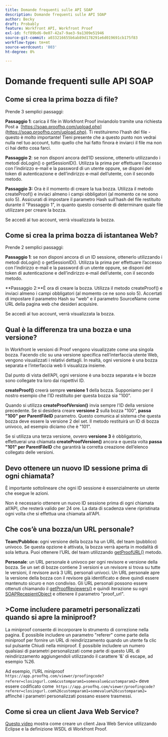 ```yaml
---
title: Domande frequenti sulle API SOAP
description: Domande frequenti sulle API SOAP
author: Becky
draft: Probably
feature: Workfront API, Workfront Proof
exl-id: fcf89bd6-0e07-42a7-9ae3-9a1309e51946
source-git-commit: a033216655b6ab89d178291e6d019691cb175f83
workflow-type: tm+mt
source-wordcount: '803'
ht-degree: 0%

---
```


# Domande frequenti sulle API SOAP

## Come si crea la prima bozza di file?

Prende 3 semplici passaggi:

**Passaggio 1**: carica il file in Workfront Proof inviandolo tramite una richiesta Post a  [https://soap.proofhq.com/upload.php](https://soap.proofhq.com/upload.php). Ti restituiremo l’hash del file - questo è molto importante! Tieni presente che a questo punto non vedrai nulla nel tuo account, tutto quello che hai fatto finora è inviarci il file ma non ci hai detto cosa farci.

**Passaggio 2**: se non disponi ancora dell’ID sessione, ottenerlo utilizzando i metodi doLogin() o getSessionID(). Utilizza la prima per effettuare l’accesso con l’indirizzo e-mail e la password di un utente oppure, se disponi del token di autenticazione e dell’indirizzo e-mail dell’utente, con il secondo metodo.

**Passaggio 3:** Ora è il momento di creare la tua bozza. Utilizza il metodo createProof() e inviaci almeno i campi obbligatori (al momento ce ne sono solo 5). Assicurati di impostare il parametro Hash sull’hash del file restituito durante il &quot;Passaggio 1&quot;, in quanto questo consente di determinare quale file utilizzare per creare la bozza.

Se accedi al tuo account, verrà visualizzata la bozza.

## Come si crea la prima bozza di istantanea Web?

Prende 2 semplici passaggi:

**Passaggio 1**: se non disponi ancora di un ID sessione, ottenerlo utilizzando i metodi doLogin() o getSessionID(). Utilizza la prima per effettuare l’accesso con l’indirizzo e-mail e la password di un utente oppure, se disponi del token di autenticazione e dell’indirizzo e-mail dell’utente, con il secondo metodo.

**Passaggio 2:**È ora di creare la bozza. Utilizza il metodo createProof() e inviaci almeno i campi obbligatori (al momento ce ne sono solo 5). Accertati di impostare il parametro Hash su &quot;web&quot; e il parametro SourceName come URL della pagina web che desideri acquisire.

Se accedi al tuo account, verrà visualizzata la bozza.

## Qual è la differenza tra una bozza e una versione?

In Workfront le versioni di Proof vengono visualizzate come una singola bozza. Facendo clic su una versione specifica nell’interfaccia utente Web, vengono visualizzati i relativi dettagli. In realtà, ogni versione è una bozza separata e l’interfaccia web li visualizza insieme.

Dal punto di vista dell’API, ogni versione è una bozza separata e le bozze sono collegate tra loro dai rispettivi ID.

**createProof()** creerà sempre **versione 1** della bozza. Supponiamo per il nostro esempio che l’ID restituito per questa bozza sia &quot;100&quot;.

Quando si utilizza **createProofVersion()** invia sempre l’ID della versione precedente. Se si desidera creare **versione 2** sulla bozza &quot;100&quot;, **passa &quot;100&quot; per ParentFileID** parametro. Questo comunica al sistema che questa bozza deve essere la versione 2 del set. Il metodo restituirà un ID di bozza univoco, ad esempio diciamo che è &quot;101&quot;.

Se si utilizza una terza versione, ovvero **versione 3** è obbligatorio, effettuerai una chiamata **createProofVersion()** ancora e questa volta **passa &quot;101&quot; per ParentFileID** che garantirà la corretta creazione dell’elenco collegato delle versioni.

## Devo ottenere un nuovo ID sessione prima di ogni chiamata?

È importante sottolineare che ogni ID sessione è essenzialmente un utente che esegue le azioni. 

Non è necessario ottenere un nuovo ID sessione prima di ogni chiamata all’API, che resterà valido per 24 ore. La data di scadenza viene ripristinata ogni volta che si effettua una chiamata all&#39;API.

## Che cos’è una bozza/un URL personale?

**Team/Pubblico**: ogni versione della bozza ha un URL del team (pubblico) univoco. Se questa opzione è attivata, la bozza verrà aperta in modalità di sola lettura. Puoi ottenere l’URL del team utilizzando [getProofURL()](http://api.proofhq.com/home/proofs/getproofurl) metodo.

**Personale**: un URL personale è univoco per ogni revisore e versione della bozza. Se un set di bozze contiene 3 versioni e un revisore si trova su tutte le versioni, il revisore avrà 3 URL personali univoci. Un URL personale apre la versione della bozza con il revisore già identificato e deve quindi essere mantenuto sicuro e non condiviso. Gli URL personali possono essere ottenuti chiamando il [getProofReviewers()](http://api.proofhq.com/home/proofs/getproofreviewers) e quindi iterazione su ogni  [SOAPRecepientObject](http://api.proofhq.com/home/objects/soaprecipientobject) e ottenere il parametro &quot;proof_url&quot;.

## >Come includere parametri personalizzati quando si apre la miniproof?

La miniproof consente di incorporare lo strumento di correzione nella pagina. È possibile includere un parametro &quot;referer&quot; come parte della miniproof per fornire un URL di reindirizzamento quando un utente fa clic sul pulsante Chiudi nella miniproof. È possibile includere un numero qualsiasi di parametri personalizzati come parte di questo URL di reindirizzamento aggiungendoli utilizzando il carattere &#39;&amp;&#39; di escape, ad esempio %26.

Ad esempio, l’URL miniproof
`https://app.proofhq.com/viewer/proofingcode?referer=closingurl.com&customparam1=somevalue&customparam2=` deve essere codificato come 
`https://app.proofhq.com/viewer/proofingcode?referer=closingurl.com%26customparam1=somevalue%26customparam2=` affinché i parametri personalizzati possano essere trasmessi.

## Come si crea un client Java Web Service?

[Questo video](http://screencast.com/t/xsSNrqs5b) mostra come creare un client Java Web Service utilizzando Eclipse e la definizione WSDL di Workfront Proof.

